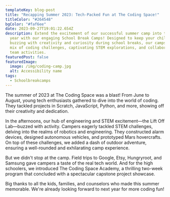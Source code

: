 ```yaml
---
templateKey: blog-post
title: "Recapping Summer 2023: Tech-Packed Fun at The Coding Space!"
titleColor: "#264548"
bgColor: "#faf6ee"
date: 2023-09-27T19:01:22.654Z
description: Extend the excitement of our successful summer camp into the school
  year with our engaging School Break Camps! Designed to keep your child's mind
  buzzing with creativity and curiosity during school breaks, our camps offer a
  mix of coding challenges, captivating STEM explorations, and collaborative
  team activities.
featuredPost: false
featuredImage:
  image: /img/coding-camp.jpg
  alt: Accessibility name
tags:
  - Schoolbreakcamps
---
```

The summer of 2023 at The Coding Space was a blast! From June to August, young tech enthusiasts gathered to dive into the world of coding. They tackled projects in Scratch, JavaScript, Python, and more, showing off their creativity and dedication.

In the afternoons, our hub of engineering and STEM excitement—the Lift Off Lab—buzzed with activity. Campers eagerly tackled STEM challenges, delving into the realms of robotics and engineering. They constructed alarm devices, designed autonomous vehicles, and prototyped Mars hovercrafts. On top of these challenges, we added a dash of outdoor adventure, ensuring a well-rounded and exhilarating camp experience. 

But we didn't stop at the camp. Field trips to Google, Etsy, Hungryroot, and Samsung gave campers a taste of the real tech world. And for the high schoolers, we introduced The Coding Space Academy, a thrilling two-week program that concluded with a spectacular capstone project showcase.

Big thanks to all the kids, families, and counselors who made this summer memorable. We're already looking forward to next year for more coding fun!